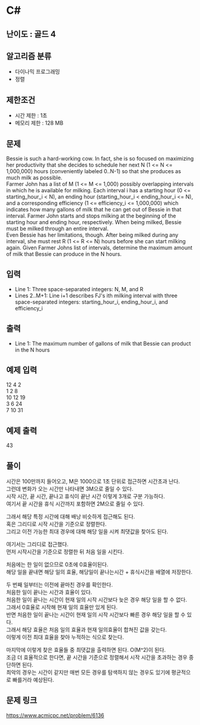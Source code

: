 # C#

## 난이도 : 골드 4

## 알고리즘 분류
  - 다이나믹 프로그래밍
  - 정렬

## 제한조건
  - 시간 제한 : 1초
  - 메모리 제한 : 128 MB

## 문제
Bessie is such a hard-working cow. In fact, she is so focused on maximizing her productivity that she decides to schedule her next N (1 <= N <= 1,000,000) hours (conveniently labeled 0..N-1) so that she produces as much milk as possible.<br/>
Farmer John has a list of M (1 <= M <= 1,000) possibly overlapping intervals in which he is available for milking. Each interval i has a starting hour (0 <= starting_hour_i < N), an ending hour (starting_hour_i < ending_hour_i <= N), and a corresponding efficiency (1 <= efficiency_i <= 1,000,000) which indicates how many gallons of milk that he can get out of Bessie in that interval. Farmer John starts and stops milking at the beginning of the starting hour and ending hour, respectively. When being milked, Bessie must be milked through an entire interval.<br/>
Even Bessie has her limitations, though. After being milked during any interval, she must rest R (1 <= R <= N) hours before she can start milking again. Given Farmer Johns list of intervals, determine the maximum amount of milk that Bessie can produce in the N hours.<br/>


## 입력
  - Line 1: Three space-separated integers: N, M, and R
  - Lines 2..M+1: Line i+1 describes FJ's ith milking interval with three space-separated integers: starting_hour_i, ending_hour_i, and efficiency_i


## 출력
  - Line 1: The maximum number of gallons of milk that Bessie can product in the N hours


## 예제 입력
12 4 2<br/>
1 2 8<br/>
10 12 19<br/>
3 6 24<br/>
7 10 31<br/>


## 예제 출력
43<br/>


## 풀이
시간은 100만까지 들어오고, M은 1000으로 1초 단위로 접근하면 시간초과 난다.<br/>
그런데 변화가 오는 시간만 나타내면 3M으로 줄일 수 있다.<br/>
시작 시간, 끝 시간, 끝나고 휴식이 끝난 시간 이렇게 3개로 구분 가능하다.<br/>
여기서 끝 시간을 휴식 시간까지 포함하면 2M으로 줄일 수 있다.<br/>


그래서 해당 특정 시간에 대해 배낭 비슷하게 접근해도 된다.<br/>
혹은 그리디로 시작 시간을 기준으로 정렬한다.<br/>
그리고 이전 가능한 최대 경우에 대해 해당 일을 시켜 최댓값을 찾아도 된다.<br/>


여기서는 그리디로 접근했다.<br/>
먼저 시작시간을 기준으로 정렬한 뒤 처음 일을 시킨다.<br/>


처음에는 한 일이 없으므로 0초에 0효율이된다.<br/>
해당 일을 끝내면 해당 일의 효율, 해당일이 끝나는시간 + 휴식시간을 배열에 저장한다.<br/>


두 번째 일부터는 이전에 끝마친 경우를 확인한다.<br/>
처음한 일이 끝나는 시간과 효율이 있다.<br/>
처음한 일이 끝나는 시간이 현재 일의 시작 시간보다 늦은 경우 해당 일을 할 수 없다.<br/>
그래서 0효율로 시작해 현재 일의 효율만 있게 된다.<br/>
반면 처음한 일이 끝나는 시간이 현재 일의 시작 시간보다 빠른 경우 해당 일을 할 수 있다.<br/>
그래서 해당 효율은 처음 일의 효율과 현재 일의효율이 합쳐진 값을 갖는다.<br/>
이렇게 이전 최대 효율을 찾아 누적하는 식으로 찾는다.<br/>


마지막에 이렇게 찾은 효율들 중 최댓값을 출력하면 된다. O(M^2)이 된다.<br/>
조금 더 효율적으로 한다면, 끝 시간을 기준으로 정렬해서 시작 시간을 초과하는 경우 중단하면 된다.<br/>
최악의 경우는 시간이 같지만 매번 모든 경우를 탐색하지 않는 경우도 있기에 평균적으로 빠를거라 예상된다.<br/>


## 문제 링크
https://www.acmicpc.net/problem/6136